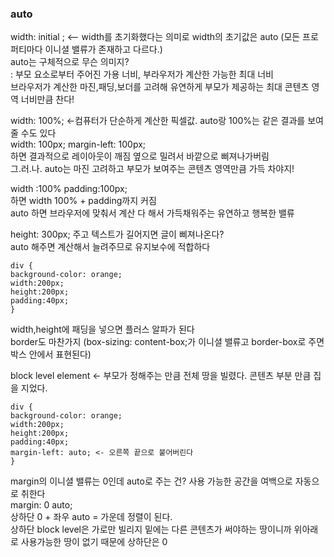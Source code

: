 ### auto

width: initial ; <-- width를 초기화했다는 의미로 width의 초기값은 auto (모든 프로퍼티마다 이니셜 밸류가 존재하고 다르다.)<br>
auto는 구체적으로 무슨 의미지?<br>
: 부모 요소로부터 주어진 가용 너비, 부라우저가 계산한 가능한 최대 너비<br>
브라우저가 계산한 마진,패딩,보더를 고려해 유연하게 부모가 제공하는 최대 콘텐츠 영역 너비만큼 찬다!<br>

width: 100%; <-컴퓨터가 단순하게 계산한 픽셀값. auto랑 100%는 같은 결과를 보여줄 수도 있다<br>
width: 100px;
margin-left: 100px;<br>
하면 결과적으로 레이아웃이 깨짐 옆으로 밀려서 바깥으로 삐져나가버림<br>
그.러.나. auto는 마진 고려하고 부모가 보여주는 콘텐츠 영역만큼 가득 차야지!<br>

width :100%
padding:100px;<br>
하면 width 100% + padding까지 커짐<br>
auto 하면 브라우저에 맞춰서 계산 다 해서 가득채워주는 유연하고 행복한 밸류<br>

height: 300px; 주고 텍스트가 길어지면 글이 삐져나온다?<br>
auto 해주면 계산해서 늘려주므로 유지보수에 적합하다

```
div {
background-color: orange;
width:200px;
height:200px;
padding:40px;
}
```
width,height에 패딩을 넣으면 플러스 알파가 된다<br>
border도 마찬가지 (box-sizing: content-box;가 이니셜 밸류고 border-box로 주면 박스 안에서 표현된다)<br>

block level element <- 부모가 정해주는 만큼 전체 땅을 빌렸다. 콘텐츠 부분 만큼 집을 지었다.

```
div {
background-color: orange;
width:200px;
height:200px;
padding:40px;
margin-left: auto; <- 오른쪽 끝으로 붙어버린다
}
```
margin의 이니셜 밸류는 0인데 auto로 주는 건? 사용 가능한 공간을 여백으로 자동으로 취한다<br>
margin: 0 auto;<br>
상하단 0 + 좌우 auto = 가운데 정렬이 된다.<br>
상하단 block level은 가로만 빌리지 밑에는 다른 콘텐츠가 써야하는 땅이니까 위아래로 사용가능한 땅이 없기 때문에 상하단은 0<br>
